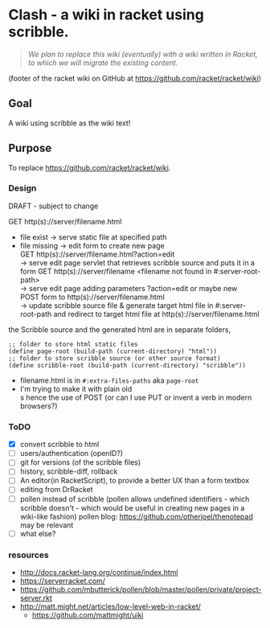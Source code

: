 Clash - a wiki in racket using scribble.
=====

> _We plan to replace this wiki (eventually) with a wiki written in Racket, to which we will migrate the existing content._

(footer of the racket wiki on GitHub at <https://github.com/racket/racket/wiki>) 

## Goal 
A wiki using scribble as the wiki text! 

## Purpose 
To replace <https://github.com/racket/racket/wiki>.


### Design

DRAFT - subject to change

GET http(s)://server/filename.html    
 - file exist -> serve static file at specified path 
 - file missing -> edit form to create new page  
GET http(s)://server/filename.html?action=edit  
  -> serve edit page servlet that retrieves scribble source and puts it in a form
GET http(s)://server/filename <filename not found in #:server-root-path>  
  -> serve edit page adding parameters ?action=edit or maybe new   
POST form to http(s)://server/filename.html  
  -> update scribble source file & generate target html file in #:server-root-path and redirect to target html file at http(s)://server/filename.html  

the Scribble source and the generated html are in separate folders, 

````
;; folder to store html static files
(define page-root (build-path (current-directory) "html"))
;; folder to store scribble source (or other source format)
(define scribble-root (build-path (current-directory) "scribble"))
````

* filename.html is in  `#:extra-files-paths` aka `page-root`
* I'm trying to make it with plain old <form>s hence the use of POST (or can I use PUT or invent a verb in modern browsers?)  

### ToDO  
- [X] convert scribble to html
- [ ] users/authentication (openID?)
- [ ] git for versions (of the scribble files)
- [ ] history, scribble-diff, rollback
- [ ] An editor(in RacketScript), to provide a better UX than a form textbox 
- [ ] editing from DrRacket
- [ ] pollen instead of scribble (pollen allows undefined identifiers - which scribble doesn't - which would be useful in creating new pages in a wiki-like fashion) pollen blog: <https://github.com/otherjoel/thenotepad> may be relevant
- [ ] what else?

### resources

* http://docs.racket-lang.org/continue/index.html
* https://serverracket.com/
* https://github.com/mbutterick/pollen/blob/master/pollen/private/project-server.rkt
* http://matt.might.net/articles/low-level-web-in-racket/
  * https://github.com/mattmight/uiki




